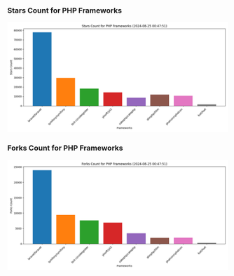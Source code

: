 ### Stars Count for PHP Frameworks

![Stars Chart](./archive/charts/20240825004751_stars_count.png)

### Forks Count for PHP Frameworks

![Forks Chart](./archive/charts/20240825004751_forks_count.png)

